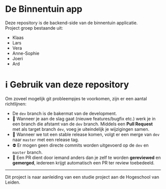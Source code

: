 # De Binnentuin app 

Deze repository is de backend-side van de binnentuin applicatie.<br>
Project groep bestaande uit:

- Klaas
- Lars
- Vera
- Anne-Sophie
- Joeri
- Ard

# ℹ️ Gebruik van deze repository

Om zoveel mogelijk git probleempjes te voorkomen, zijn er een aantal richtlijnen:

- De `dev` branch is de bakermat van de development.
- 🤷 Wanneer je aan de slag gaat (nieuwe features/bugfix etc.) werk je in een branch die afstamt van de `dev` branch. Middels een **Pull Request** met als target branch `dev`, voeg je uiteindelijk je wijzigingen samen.
- 📅 Wanneer we tot een stable release komen, volgt er een merge van `dev` naar `master` met een release tag.
- ⛔ Er mogen geen directe commits worden uitgevoerd op de `dev` en `master` branch.
- 🔎 Een PR dient door iemand anders dan je zelf te worden **gereviewed** en **gemerged**, iedereen krijgt automatisch een PR ter review toebedeeld.

---
Dit project is naar aanleiding van een studie project aan de Hogeschool van Leiden.